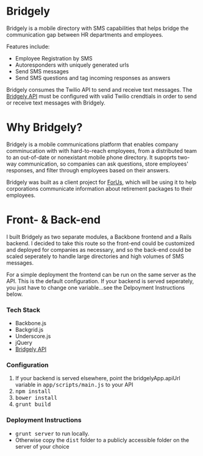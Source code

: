 # Bridgely

Bridgely is a mobile directory with SMS capabilities that helps bridge the communication gap between HR departments and employees.

Features include:
- Employee Registration by SMS
- Autoresponders with uniquely generated urls
- Send SMS messages
- Send SMS questions and tag incoming responses as answers

Bridgely consumes the Twilio API to send and receive text messages. The [Bridgely API](https://github.com/nason/bridgely-api/) must be configured with valid Twilio crendtials in order to send or receive text messages with Bridgely.

# Why Bridgely?

Bridgely is a mobile communications platform that enables company comminucation with with hard-to-reach employees, from a distributed team to an out-of-date or nonexistant mobile phone directory. It supoprts two-way communication, so companies can ask questions, store employees' responses, and filter through employees based on their answers.

Bridgely was built as a client project for [ForUs](http://www.forusall.com), which will be using it to help corporations communicate information about retirement packages to their employees.

# Front- & Back-end

I built Bridgely as two separate modules, a Backbone frontend and a Rails backend. I decided to take this route so the front-end could be customized and deployed for companies as necessary, and so the back-end could be scaled seperately to handle large directories and high volumes of SMS messages.

For a simple deployment the frontend can be run on the same server as the API. This is the default configuration. If your backend is served seperately, you just have to change one variable...see the Delpoyment Instructions below.

### Tech Stack
- Backbone.js
- Backgrid.js
- Underscore.js
- jQuery
- [Bridgely API](https://github.com/nason/bridgely-api/)

### Configuration
1. If your backend is served elsewhere, point the bridgelyApp.apiUrl variable in <tt>app/scripts/main.js</tt> to your API
2. <tt>npm install</tt>
3. <tt>bower install</tt>
4. <tt>grunt build</tt>

### Deployment Instructions
- <tt>grunt server</tt> to run locally.
- Otherwise copy the <tt>dist</tt> folder to a publicly accessible folder on the server of your choice